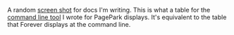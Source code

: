 A random <a href="http://scripting.com/images/2020/06/15/ppCommandLineScreenShot.png">screen shot</a> for docs I'm writing. This is what a table for the <a href="https://github.com/scripting/pagePark/tree/master/cli">command line tool</a> I wrote for PagePark displays. It's equivalent to the table that Forever displays at the command line. 
